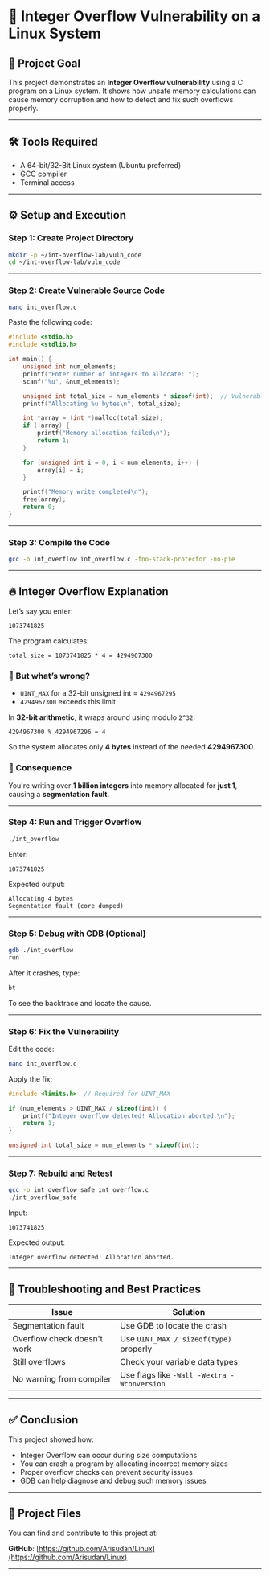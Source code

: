 # 🧨 Integer Overflow Vulnerability on a Linux System

## 🎯 Project Goal

This project demonstrates an **Integer Overflow vulnerability** using a C program on a Linux system. It shows how unsafe memory calculations can cause memory corruption and how to detect and fix such overflows properly.

---

## 🛠 Tools Required

- A 64-bit/32-Bit Linux system (Ubuntu preferred)
- GCC compiler
- Terminal access

---

## ⚙️ Setup and Execution

### Step 1: Create Project Directory

```bash
mkdir -p ~/int-overflow-lab/vuln_code
cd ~/int-overflow-lab/vuln_code
```

---

### Step 2: Create Vulnerable Source Code

```bash
nano int_overflow.c
```

Paste the following code:

```c
#include <stdio.h>
#include <stdlib.h>

int main() {
    unsigned int num_elements;
    printf("Enter number of integers to allocate: ");
    scanf("%u", &num_elements);

    unsigned int total_size = num_elements * sizeof(int);  // Vulnerable: no overflow check
    printf("Allocating %u bytes\n", total_size);

    int *array = (int *)malloc(total_size);
    if (!array) {
        printf("Memory allocation failed\n");
        return 1;
    }

    for (unsigned int i = 0; i < num_elements; i++) {
        array[i] = i;
    }

    printf("Memory write completed\n");
    free(array);
    return 0;
}
```

---

### Step 3: Compile the Code

```bash
gcc -o int_overflow int_overflow.c -fno-stack-protector -no-pie
```

---

## 🔥 Integer Overflow Explanation

Let’s say you enter:

```
1073741825
```

The program calculates:

```
total_size = 1073741825 * 4 = 4294967300
```

### 🧠 But what’s wrong?

- `UINT_MAX` for a 32-bit unsigned int = `4294967295`
- `4294967300` exceeds this limit

In **32-bit arithmetic**, it wraps around using modulo `2^32`:

```
4294967300 % 4294967296 = 4
```

So the system allocates only **4 bytes** instead of the needed **4294967300**.

### 🚨 Consequence

You're writing over **1 billion integers** into memory allocated for **just 1**, causing a **segmentation fault**.

---

### Step 4: Run and Trigger Overflow

```bash
./int_overflow
```

Enter:

```
1073741825
```

Expected output:

```
Allocating 4 bytes
Segmentation fault (core dumped)
```

---

### Step 5: Debug with GDB (Optional)

```bash
gdb ./int_overflow
run
```

After it crashes, type:

```bash
bt
```

To see the backtrace and locate the cause.

---

### Step 6: Fix the Vulnerability

Edit the code:

```bash
nano int_overflow.c
```

Apply the fix:

```c
#include <limits.h>  // Required for UINT_MAX

if (num_elements > UINT_MAX / sizeof(int)) {
    printf("Integer overflow detected! Allocation aborted.\n");
    return 1;
}

unsigned int total_size = num_elements * sizeof(int);
```

---

### Step 7: Rebuild and Retest

```bash
gcc -o int_overflow_safe int_overflow.c
./int_overflow_safe
```

Input:

```
1073741825
```

Expected output:

```
Integer overflow detected! Allocation aborted.
```

---

## 🧰 Troubleshooting and Best Practices

| Issue | Solution |
|-------|----------|
| Segmentation fault | Use GDB to locate the crash |
| Overflow check doesn't work | Use `UINT_MAX / sizeof(type)` properly |
| Still overflows | Check your variable data types |
| No warning from compiler | Use flags like `-Wall -Wextra -Wconversion` |

---

## ✅ Conclusion

This project showed how:

- Integer Overflow can occur during size computations
- You can crash a program by allocating incorrect memory sizes
- Proper overflow checks can prevent security issues
- GDB can help diagnose and debug such memory issues

---

## 📁 Project Files

You can find and contribute to this project at:

**GitHub**: [https://github.com/Arisudan/Linux](https://github.com/Arisudan/Linux)

---
